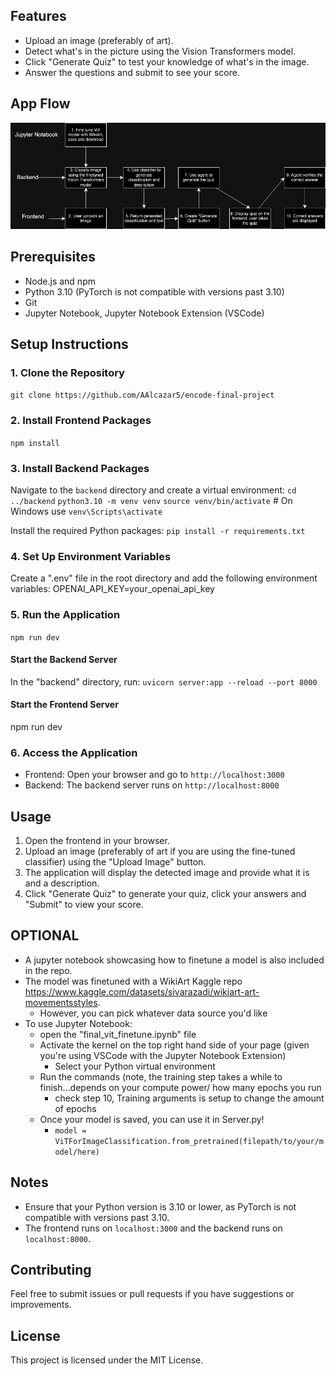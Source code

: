 
## Features

- Upload an image (preferably of art).
- Detect what's in the picture using the Vision Transformers model.
- Click "Generate Quiz" to test your knowledge of what's in the image.
- Answer the questions and submit to see your score.

## App Flow

![alt text](image.png)

## Prerequisites

- Node.js and npm
- Python 3.10 (PyTorch is not compatible with versions past 3.10)
- Git
- Jupyter Notebook, Jupyter Notebook Extension (VSCode)

## Setup Instructions

### 1. Clone the Repository
`git clone https://github.com/AAlcazar5/encode-final-project`

### 2. Install Frontend Packages
`npm install`

### 3. Install Backend Packages
Navigate to the `backend` directory and create a virtual environment:
`cd ../backend`
`python3.10 -m venv venv`
`source venv/bin/activate` # On Windows use `venv\Scripts\activate`

Install the required Python packages:
`pip install -r requirements.txt`

### 4. Set Up Environment Variables
Create a ".env" file in the root directory and add the following environment variables:
OPENAI_API_KEY=your_openai_api_key

### 5. Run the Application
`npm run dev`

#### Start the Backend Server
In the "backend" directory, run:
`uvicorn server:app --reload --port 8000`

#### Start the Frontend Server
npm run dev

### 6. Access the Application

- Frontend: Open your browser and go to `http://localhost:3000`
- Backend: The backend server runs on `http://localhost:8000`

## Usage

1. Open the frontend in your browser.
2. Upload an image (preferably of art if you are using the fine-tuned classifier) using the "Upload Image" button.
3. The application will display the detected image and provide what it is and a description.
4. Click "Generate Quiz" to generate your quiz, click your answers and "Submit" to view your score.

## OPTIONAL
- A jupyter notebook showcasing how to finetune a model is also included in the repo. 
- The model was finetuned with a WikiArt Kaggle repo https://www.kaggle.com/datasets/sivarazadi/wikiart-art-movementsstyles.
  - However, you can pick whatever data source you'd like
- To use Jupyter Notebook: 
  - open the "final_vit_finetune.ipynb" file
  - Activate the kernel on the top right hand side of your page (given you're using VSCode with the Jupyter Notebook Extension)
    - Select your Python virtual environment
  - Run the commands (note, the training step takes a while to finish...depends on your compute power/ how many epochs you run
    - check step 10, Training arguments is setup to change the amount of epochs
  - Once your model is saved, you can use it in Server.py!
    - `model = ViTForImageClassification.from_pretrained(filepath/to/your/model/here)`

## Notes

- Ensure that your Python version is 3.10 or lower, as PyTorch is not compatible with versions past 3.10.
- The frontend runs on `localhost:3000` and the backend runs on `localhost:8000`.

## Contributing

Feel free to submit issues or pull requests if you have suggestions or improvements.

## License

This project is licensed under the MIT License.

